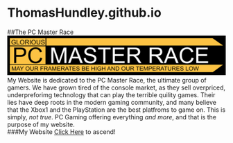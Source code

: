 # ThomasHundley.github.io
##The PC Master Race  <img src = "Logo.png">
My Website is dedicated to the PC Master Race, the ultimate group of gamers.  We have grown tired of the console market, as they sell overpriced, underpreforimg technology that can play the terrible quility games.  Their lies have deep roots in the modern gaming community, and many believe that the Xbox1 and the PlayStation are the best platfroms to game on.  This is simply, *not true*.  PC Gaming offering everything *and more*, and that is the purpose of my website.  
###My Website
[Click Here](http://ThomasHundley.github.io/WPD/sub1) to ascend!
